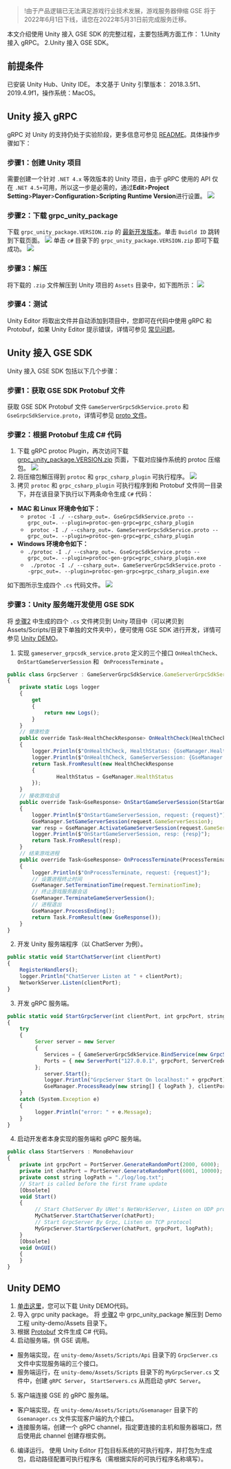 >!由于产品逻辑已无法满足游戏行业技术发展，游戏服务器伸缩 GSE 将于2022年6月1日下线，请您在2022年5月31日前完成服务迁移。


本文介绍使用 Unity 接入 GSE SDK 的完整过程，主要包括两方面工作：
1.Unity 接入 gRPC。
2.Unity 接入 GSE SDK。

## 前提条件
已安装 Unity Hub、Unity IDE。
<dx-alert infotype="notice" title="">
本文基于 Unity 引擎版本： 2018.3.5f1、2019.4.9f1，操作系统：MacOS。
</dx-alert>



## Unity 接入 gRPC

gRPC 对 Unity 的支持仍处于实验阶段，更多信息可参见 [README](https://github.com/grpc/grpc/tree/master/src/csharp/experimental)。具体操作步骤如下：

### 步骤1：创建 Unity 项目 

需要创建一个针对 `.NET 4.x` 等效版本的 Unity 项目，由于 gRPC 使用的 API 仅在 `.NET 4.5+`可用，所以这一步是必需的，通过**Edit**>**Project Setting**>**Player**>**Configuration**>**Scripting Runtime Version**进行设置。
![](https://main.qcloudimg.com/raw/c28d0dc10bded3be2e98358a95a374fa.jpg)

[](id:test)
### 步骤2：下载 grpc_unity_package

下载 `grpc_unity_package.VERSION.zip` 的 [最新开发版本](https://packages.grpc.io/)。单击 `Buidld ID` 跳转到下载页面。
![](https://main.qcloudimg.com/raw/9ac9fa93e7de83042e1771cf0c4e6379.jpg)
单击 `c#` 目录下的 `grpc_unity_package.VERSION.zip` 即可下载成功。
![](https://main.qcloudimg.com/raw/8aa7bbbb7ab6076f28e711bc3bd92907.jpg)

### 步骤3：解压

将下载的 `.zip` 文件解压到 Unity 项目的 `Assets` 目录中，如下图所示：
![](https://main.qcloudimg.com/raw/3d319f3b4acbf2dea17f09e704e083fe.png)

### 步骤4：测试 

Unity Editor 将取出文件并自动添加到项目中，您即可在代码中使用 gRPC 和 Protobuf，如果 Unity Editor 提示错误，详情可参见 [常见问题](https://cloud.tencent.com/document/product/1165/50191)。

## Unity 接入 GSE SDK

Unity 接入 GSE SDK 包括以下几个步骤：

### 步骤1：获取 GSE SDK Protobuf 文件

获取 GSE SDK Protobuf 文件 `GameServerGrpcSdkService.proto` 和 `GseGrpcSdkService.proto`，详情可参见 [proto 文件](https://cloud.tencent.com/document/product/1165/46111)。
[](id:test2)
### 步骤2：根据 Protobuf 生成 C# 代码
1. 下载 gRPC protoc Plugin，再次访问下载 [grpc_unity_package.VERSION.zip](#test) 页面，下载对应操作系统的 protoc 压缩包。
![](https://main.qcloudimg.com/raw/0ae70c8558f0a07a04d72554004faa76.png)
2. 将压缩包解压得到 `protoc` 和 `grpc_csharp_plugin` 可执行程序。
![](https://main.qcloudimg.com/raw/026e83a43d6d3d078d7d2acc12771827.png)
[](id:test3)
3. 拷贝 `protoc` 和 `grpc_csharp_plugin` 可执行程序到和 Protobuf 文件同一目录下，并在该目录下执行以下两条命令生成 `C#` 代码：
 -  **MAC 和 Linux 环境命令如下：**
    - `protoc -I ./ --csharp_out=. GseGrpcSdkService.proto --grpc_out=. --plugin=protoc-gen-grpc=grpc_csharp_plugin`
    - ` protoc -I ./ --csharp_out=. GameServerGrpcSdkService.proto --grpc_out=. --plugin=protoc-gen-grpc=grpc_csharp_plugin`
 - **Windows 环境命令如下：**
    - ` ./protoc -I ./ --csharp_out=. GseGrpcSdkService.proto --grpc_out=. --plugin=protoc-gen-grpc=grpc_csharp_plugin.exe `
    - ` ./protoc -I ./ --csharp_out=. GameServerGrpcSdkService.proto --grpc_out=. --plugin=protoc-gen-grpc=grpc_csharp_plugin.exe`
 
 如下图所示生成四个 `.cs` 代码文件。
  ![](https://main.qcloudimg.com/raw/dad39ec6bfabea5ee2025b83596fc711.png)

### 步骤3：Unity 服务端开发使用 GSE SDK

将 [步骤2](#test2) 中生成的四个 `.cs` 文件拷贝到 Unity 项目中（可以拷贝到 Assets/Scripts/目录下单独的文件夹中），便可使用 GSE SDK 进行开发，详情可参见 [Unity DEMO](#test5)。
1. 实现 `gameserver_grpcsdk_service.proto` 定义的三个接口 `OnHealthCheck`、`OnStartGameServerSession` 和 ` OnProcessTerminate` 。
```JavaScript
public class GrpcServer : GameServerGrpcSdkService.GameServerGrpcSdkServiceBase
{
	private static Logs logger
	{
		get
		{
			return new Logs();
		}
	}
	// 健康检查
	public override Task<HealthCheckResponse> OnHealthCheck(HealthCheckRequest request, ServerCallContext context)
	{
		logger.Println($"OnHealthCheck, HealthStatus: {GseManager.HealthStatus}");
		logger.Println($"OnHealthCheck, GameServerSession: {GseManager.GetGameServerSession()}");
		return Task.FromResult(new HealthCheckResponse
		{
				HealthStatus = GseManager.HealthStatus
		});
	}
	// 接收游戏会话
	public override Task<GseResponse> OnStartGameServerSession(StartGameServerSessionRequest request, ServerCallContext context)
	{
		logger.Println($"OnStartGameServerSession, request: {request}");
		GseManager.SetGameServerSession(request.GameServerSession);
		var resp = GseManager.ActivateGameServerSession(request.GameServerSession.GameServerSessionId, request.GameServerSession.MaxPlayers);
		logger.Println($"OnStartGameServerSession, resp: {resp}");
		return Task.FromResult(resp);
	}    
	// 结束游戏进程
	public override Task<GseResponse> OnProcessTerminate(ProcessTerminateRequest request, ServerCallContext context)
	{
		logger.Println($"OnProcessTerminate, request: {request}");
		// 设置进程终止时间
		GseManager.SetTerminationTime(request.TerminationTime);
		// 终止游戏服务器会话
		GseManager.TerminateGameServerSession();
		// 进程退出
		GseManager.ProcessEnding();
		return Task.FromResult(new GseResponse());
	}
}
```
2. 开发 Unity 服务端程序（以 ChatServer 为例）。 
```JavaScript
public static void StartChatServer(int clientPort)
{
	RegisterHandlers();
	logger.Println("ChatServer Listen at " + clientPort);
	NetworkServer.Listen(clientPort);
}
```
3. 开发 gRPC 服务端。
```JavaScript
public static void StartGrpcServer(int clientPort, int grpcPort, string logPath)
{
	try
	{
		 Server server = new Server
		 {
			Services = { GameServerGrpcSdkService.BindService(new GrpcServer()) },
			Ports = { new ServerPort("127.0.0.1", grpcPort, ServerCredentials.Insecure) },
		 };
			server.Start();
			logger.Println("GrpcServer Start On localhost:" + grpcPort);
			GseManager.ProcessReady(new string[] { logPath }, clientPort, grpcPort);
	}
	catch (System.Exception e)
	{
		 logger.Println("error: " + e.Message);
	}
}
```
4. 启动开发者本身实现的服务端和 gRPC 服务端。
```JavaScript
public class StartServers : MonoBehaviour
{
	private int grpcPort = PortServer.GenerateRandomPort(2000, 6000);
	private int chatPort = PortServer.GenerateRandomPort(6001, 10000);
	private const string logPath = "./log/log.txt";
	// Start is called before the first frame update
	[Obsolete]
	void Start()
	{
		 // Start ChatServer By UNet's NetWorkServer, Listen on UDP protocol
		 MyChatServer.StartChatServer(chatPort);
		 // Start GrpcServer By Grpc, Listen on TCP protocol
		 MyGrpcServer.StartGrpcServer(chatPort, grpcPort, logPath);
	}
	[Obsolete]
	void OnGUI()
	{
	}
}
```

[](id:test5)
##	Unity DEMO
1.	[单击这里]( https://gsegrpcdemo-1301007756.cos.ap-guangzhou.myqcloud.com/unity-demo.zip)，您可以下载 Unity DEMO代码。
2.	导入 grpc unity package。
   将 [步骤2](#test2) 中  grpc_unity_package 解压到 Demo 工程 unity-demo/Assets 目录下。
3.	根据 [Protobuf](#test3) 文件生成 C# 代码。
4.	启动服务端，供 GSE 调用。
 - 服务端实现，在 `unity-demo/Assets/Scripts/Api` 目录下的 `GrpcServer.cs` 文件中实现服务端的三个接口。
 - 服务端运行，在 `unity-demo/Assets/Scripts` 目录下的 `MyGrpcServer.cs` 文件中，创建 `gRPC Server`， `StartServers.cs` 从而启动 `gRPC Server`。
5.	客户端连接 GSE 的 gRPC 服务端。
 - 客户端实现，在 `unity-demo/Assets/Scripts/Gsemanager` 目录下的 `Gsemanager.cs` 文件实现客户端的九个接口。
 - 连接服务端，创建一个 gRPC channel，指定要连接的主机和服务器端口，然后使用此 channel 创建存根实例。
6.	编译运行。
   使用 Unity Editor 打包目标系统的可执行程序，并打包为生成包，启动路径配置可执行程序名（需根据实际的可执行程序名称填写）。
